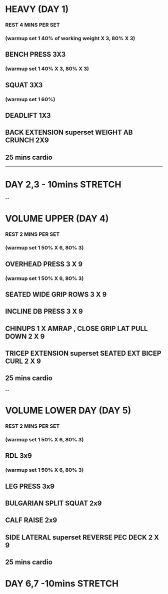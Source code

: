 # HEAVY (DAY 1)

### REST 4 MINS PER SET

### (warmup set 1 40% of working weight X 3, 80% X 3)
## BENCH PRESS 3X3 
### (warmup set 1 40% X 3, 80% X 3)
## SQUAT 3X3
### (warmup set 1 60%)
## DEADLIFT 1X3 
## BACK EXTENSION superset WEIGHT AB CRUNCH   2X9 
## 25 mins cardio
---

# DAY 2,3  -  10mins STRETCH

--
# VOLUME UPPER (DAY 4) 

### REST 2 MINS PER SET

### (warmup set 1 50% X 6, 80% 3)
## OVERHEAD PRESS 3 X 9
### (warmup set 1 50% X 6, 80% 3)
## SEATED WIDE GRIP ROWS 3 X 9
## INCLINE DB PRESS 3 X 9
## CHINUPS 1 X AMRAP , CLOSE GRIP LAT PULL DOWN  2 X 9
## TRICEP EXTENSION superset SEATED EXT BICEP CURL  2 X 9
## 25 mins cardio

--
# VOLUME LOWER DAY (DAY 5) 

### REST 2 MINS PER SET

### (warmup set 1 50% X 6, 80% 3)
## RDL 3x9
### (warmup set 1 50% X 6, 80% 3)
## LEG PRESS 3x9
## BULGARIAN SPLIT SQUAT 2x9 
## CALF RAISE 2x9 
## SIDE LATERAL superset REVERSE PEC DECK 2 X 9
## 25 mins cardio

# DAY 6,7 -10mins STRETCH
